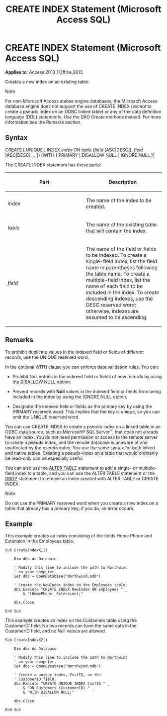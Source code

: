 ﻿---
title: CREATE INDEX Statement (Microsoft Access SQL)
TOCTitle: CREATE INDEX Statement (Microsoft Access SQL)
ms:assetid: c5919ef4-a08d-df06-7078-5331adbcb45c
ms:mtpsurl: https://msdn.microsoft.com/library/Ff823109(v=office.15)
ms:contentKeyID: 48547612
ms.date: 09/18/2015
mtps_version: v=office.15
f1_keywords:
- jetsql40.chm5277562
f1_categories:
- Office.Version=v15
---

# CREATE INDEX Statement (Microsoft Access SQL)


**Applies to**: Access 2013 | Office 2013

Creates a new index on an existing table.


> [!NOTE]
> <P>For non-Microsoft Access atabse engine databases, the Microsoft Access database engine does not support the use of CREATE INDEX (except to create a pseudo index on an ODBC linked table) or any of the data definition language (DDL) statements. Use the DAO Create methods instead. For more information see the Remarks section.</P>



## Syntax

CREATE \[ UNIQUE \] INDEX *index* ON *table* (*field* \[ASC|DESC\]\[, *field* \[ASC|DESC\], …\]) \[WITH { PRIMARY | DISALLOW NULL | IGNORE NULL }\]

The CREATE INDEX statement has these parts:

<table>
<colgroup>
<col style="width: 50%" />
<col style="width: 50%" />
</colgroup>
<thead>
<tr class="header">
<th><p>Part</p></th>
<th><p>Description</p></th>
</tr>
</thead>
<tbody>
<tr class="odd">
<td><p><em>index</em></p></td>
<td><p>The name of the index to be created.</p></td>
</tr>
<tr class="even">
<td><p><em>table</em></p></td>
<td><p>The name of the existing table that will contain the index.</p></td>
</tr>
<tr class="odd">
<td><p><em>field</em></p></td>
<td><p>The name of the field or fields to be indexed. To create a single-field index, list the field name in parentheses following the table name. To create a multiple-field index, list the name of each field to be included in the index. To create descending indexes, use the DESC reserved word; otherwise, indexes are assumed to be ascending.</p></td>
</tr>
</tbody>
</table>


## Remarks

To prohibit duplicate values in the indexed field or fields of different records, use the UNIQUE reserved word.

In the optional WITH clause you can enforce data validation rules. You can:

  - Prohibit Null entries in the indexed field or fields of new records by using the DISALLOW NULL option.

  - Prevent records with **Null** values in the indexed field or fields from being included in the index by using the IGNORE NULL option.

  - Designate the indexed field or fields as the primary key by using the PRIMARY reserved word. This implies that the key is unique, so you can omit the UNIQUE reserved word.

You can use CREATE INDEX to create a pseudo index on a linked table in an ODBC data source, such as Microsoft® SQL Server™, that does not already have an index. You do not need permission or access to the remote server to create a pseudo index, and the remote database is unaware of and unaffected by the pseudo index. You use the same syntax for both linked and native tables. Creating a pseudo-index on a table that would ordinarily be read-only can be especially useful.

You can also use the [ALTER TABLE](alter-table-statement-microsoft-access-sql.md) statement to add a single- or multiple-field index to a table, and you can use the ALTER TABLE statement or the [DROP](drop-statement-microsoft-access-sql.md) statement to remove an index created with ALTER TABLE or CREATE INDEX.


> [!NOTE]
> <P>Do not use the PRIMARY reserved word when you create a new index on a table that already has a primary key; if you do, an error occurs.</P>



## Example

This example creates an index consisting of the fields Home Phone and Extension in the Employees table.

    Sub CreateIndexX1() 
     
        Dim dbs As Database 
     
        ' Modify this line to include the path to Northwind 
        ' on your computer. 
        Set dbs = OpenDatabase("Northwind.mdb") 
     
        ' Create the NewIndex index on the Employees table. 
        dbs.Execute "CREATE INDEX NewIndex ON Employees " _ 
            & "(HomePhone, Extension);" 
     
        dbs.Close 
     
    End Sub 

This example creates an index on the Customers table using the CustomerID field. No two records can have the same data in the CustomerID field, and no Null values are allowed.

    Sub CreateIndexX2() 
     
        Dim dbs As Database 
     
        ' Modify this line to include the path to Northwind 
        ' on your computer. 
        Set dbs = OpenDatabase("Northwind.mdb") 
     
        ' Create a unique index, CustID, on the  
        ' CustomerID field. 
        dbs.Execute "CREATE UNIQUE INDEX CustID " _ 
            & "ON Customers (CustomerID) " _ 
            & "WITH DISALLOW NULL;" 
     
        dbs.Close 
     
    End Sub

